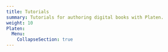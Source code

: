 ```yaml
---
title: Tutorials
summary: Tutorials for authoring digital books with Platen.
weight: 10
Platen:
  Menu:
    CollapseSection: true
---
```

